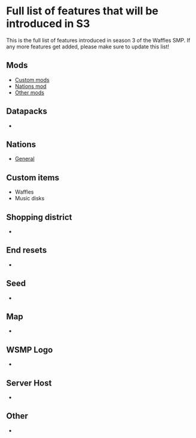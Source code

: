 # Full list of features that will be introduced in S3

This is the full list of features introduced in season 3 of the Waffles SMP.  If any more features get added, please make sure to update this list!

## Mods
- [Custom mods](./custom_mods.md)
- [Nations mod](./nations_mod_requirements.md)
- [Other mods](./mod_list.md)

## Datapacks
- 

## Nations
- [General](./nations_system.md)

## Custom items
- Waffles
- Music disks

## Shopping district
- 

## End resets
- 

## Seed
- 

## Map
- 

## WSMP Logo
- 

## Server Host
- 

## Other
- 
